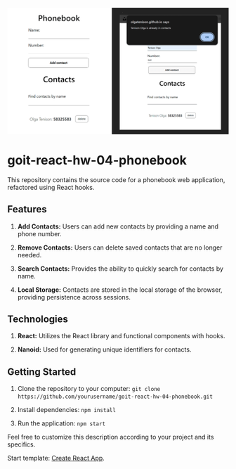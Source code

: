   <p align="center">
     <img src="assets/prew.png" width="700" alt="Project Preview">
   </p>
   
   # goit-react-hw-04-phonebook

This repository contains the source code for a phonebook web application,
refactored using React hooks.

## Features

1. **Add Contacts:** Users can add new contacts by providing a name and phone
   number.

2. **Remove Contacts:** Users can delete saved contacts that are no longer
   needed.

3. **Search Contacts:** Provides the ability to quickly search for contacts by
   name.

4. **Local Storage:** Contacts are stored in the local storage of the browser,
   providing persistence across sessions.

## Technologies

1. **React:** Utilizes the React library and functional components with hooks.

2. **Nanoid:** Used for generating unique identifiers for contacts.

## Getting Started

1. Clone the repository to your computer:
   `git clone https://github.com/yourusername/goit-react-hw-04-phonebook.git`

2. Install dependencies: `npm install`

3. Run the application: `npm start`

Feel free to customize this description according to your project and its
specifics.

Start template:
[Create React App](https://github.com/facebook/create-react-app).
